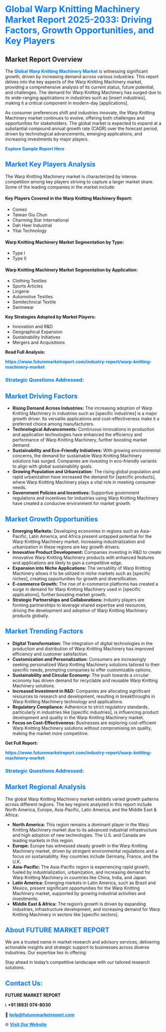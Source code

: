 <h1 style="color: #007BFF;">Global Warp Knitting Machinery Market Report 2025-2033: Driving Factors, Growth Opportunities, and Key Players</h1>

<section id="overview">
<h2>Market Report Overview</h2>
<p>The <a href="https://www.futuremarketreport.com/industry-report/warp-knitting-machinery-market" style="color: #007BFF; text-decoration: none;"><strong>Global Warp Knitting Machinery Market</strong></a> is witnessing significant growth, driven by increasing demand across various industries. This report delves into the key aspects of the Warp Knitting Machinery market, providing a comprehensive analysis of its current status, future potential, and challenges. The demand for Warp Knitting Machinery has surged due to its wide-ranging applications in industries such as [insert industries], making it a critical component in modern-day [applications].</p>
<p>As consumer preferences shift and industries innovate, the Warp Knitting Machinery market continues to evolve, offering both challenges and opportunities for stakeholders. The global market is expected to expand at a substantial compound annual growth rate (CAGR) over the forecast period, driven by technological advancements, emerging applications, and increasing investments by major players.</p>
</section>

<section id="overview">
<p><a href="https://www.futuremarketreport.com/request-sample/reportId=88566" style="color: #007BFF; text-decoration: none;"><strong>Explore Sample Report Here</strong></a></p>
</section>

<section id="key-players">
<h2 style="color: #007BFF;">Market Key Players Analysis</h2>
<p>The Warp Knitting Machinery market is characterized by intense competition among key players striving to capture a larger market share. Some of the leading companies in the market include:</p>
<h4>Key Players Covered in the Warp Knitting Machinery Report:</h4>
<ul><li>Comez</li><li>Taiwan Giu Chun</li><li>Charming Star International</li><li>Dah Heer Industrial</li><li>Yitai Technology</li></ul>
<h4>Warp Knitting Machinery Market Segmentation by Type:</h4>
<ul><li>Type I</li><li>Type II</li></ul>

<h4>Warp Knitting Machinery Market Segmentation by Application:</h4>
<ul><li>Clothing Textiles</li><li>Sports Articles</li><li>Lingerie</li><li>Automotive Textiles</li><li>Semitechnical Textile</li><li>Swimwear</li></ul>
<p><strong>Key Strategies Adopted by Market Players:</strong></p>
<ul>
<li>Innovation and R&D</li>
<li>Geographical Expansion</li>
<li>Sustainability Initiatives</li>
<li>Mergers and Acquisitions</li>
</ul>
</section>

<section>
<p><strong>Read Full Analysis: </strong></p><a href="https://www.futuremarketreport.com/industry-report/warp-knitting-machinery-market" style="color: #007BFF; text-decoration: none;"><strong>https://www.futuremarketreport.com/industry-report/warp-knitting-machinery-market</strong></a>
<h3 style="color: #007BFF;">Strategic Questions Addressed:</h3>
</section>

<section id="driving-factors">
<h2 style="color: #007BFF;">Market Driving Factors</h2>
<ul>
<li><strong>Rising Demand Across Industries:</strong> The increasing adoption of Warp Knitting Machinery in industries such as [specific industries] is a major growth driver. Its versatile applications and cost-effectiveness make it a preferred choice among manufacturers.</li>
<li><strong>Technological Advancements:</strong> Continuous innovations in production and application technologies have enhanced the efficiency and performance of Warp Knitting Machinery, further boosting market demand.</li>
<li><strong>Sustainability and Eco-Friendly Initiatives:</strong> With growing environmental concerns, the demand for sustainable Warp Knitting Machinery solutions has surged. Companies are investing in eco-friendly variants to align with global sustainability goals.</li>
<li><strong>Growing Population and Urbanization:</strong> The rising global population and rapid urbanization have increased the demand for [specific products], where Warp Knitting Machinery plays a vital role in meeting consumer needs.</li>
<li><strong>Government Policies and Incentives:</strong> Supportive government regulations and incentives for industries using Warp Knitting Machinery have created a conducive environment for market growth.</li>
</ul>
</section>

<section id="growth-opportunities">
<h2 style="color: #007BFF;">Market Growth Opportunities</h2>
<ul>
<li><strong>Emerging Markets:</strong> Developing economies in regions such as Asia-Pacific, Latin America, and Africa present untapped potential for the Warp Knitting Machinery market. Increasing industrialization and urbanization in these regions are key growth drivers.</li>
<li><strong>Innovative Product Development:</strong> Companies investing in R&D to create innovative Warp Knitting Machinery products with enhanced features and applications are likely to gain a competitive edge.</li>
<li><strong>Expansion into Niche Applications:</strong> The versatility of Warp Knitting Machinery allows it to be utilized in niche markets such as [specific niches], creating opportunities for growth and diversification.</li>
<li><strong>E-commerce Growth:</strong> The rise of e-commerce platforms has created a surge in demand for Warp Knitting Machinery used in [specific applications], further boosting market growth.</li>
<li><strong>Strategic Partnerships and Collaborations:</strong> Industry players are forming partnerships to leverage shared expertise and resources, driving the development and adoption of Warp Knitting Machinery products globally.</li>
</ul>
</section>

<section id="trending-factors">
<h2 style="color: #007BFF;">Market Trending Factors</h2>
<ul>
<li><strong>Digital Transformation:</strong> The integration of digital technologies in the production and distribution of Warp Knitting Machinery has improved efficiency and customer satisfaction.</li>
<li><strong>Customization and Personalization:</strong> Consumers are increasingly seeking personalized Warp Knitting Machinery solutions tailored to their specific needs, prompting companies to offer customizable options.</li>
<li><strong>Sustainability and Circular Economy:</strong> The push towards a circular economy has driven demand for recyclable and reusable Warp Knitting Machinery solutions.</li>
<li><strong>Increased Investment in R&D:</strong> Companies are allocating significant resources to research and development, resulting in breakthroughs in Warp Knitting Machinery technology and applications.</li>
<li><strong>Regulatory Compliance:</strong> Adherence to strict regulatory standards, particularly in industries like [specific industries], is influencing product development and quality in the Warp Knitting Machinery market.</li>
<li><strong>Focus on Cost-Effectiveness:</strong> Businesses are exploring cost-efficient Warp Knitting Machinery solutions without compromising on quality, making the market more competitive.</li>
</ul>
</section>

<section>
<p><strong>Get Full Report: </strong></p><a href="https://www.futuremarketreport.com/industry-report/warp-knitting-machinery-market" style="color: #007BFF; text-decoration: none;"><strong>https://www.futuremarketreport.com/industry-report/warp-knitting-machinery-market</strong></a>
<h3 style="color: #007BFF;">Strategic Questions Addressed:</h3>
</section>


<section id="regional-analysis">
<h2 style="color: #007BFF;">Market Regional Analysis</h2>
<p>The global Warp Knitting Machinery market exhibits varied growth patterns across different regions. The key regions analyzed in this report include North America, Europe, Asia-Pacific, Latin America, and the Middle East & Africa:</p>
<ul>
<li><strong>North America:</strong> This region remains a dominant player in the Warp Knitting Machinery market due to its advanced industrial infrastructure and high adoption of new technologies. The U.S. and Canada are leading markets in this region.</li>
<li><strong>Europe:</strong> Europe has witnessed steady growth in the Warp Knitting Machinery market, driven by stringent environmental regulations and a focus on sustainability. Key countries include Germany, France, and the U.K.</li>
<li><strong>Asia-Pacific:</strong> The Asia-Pacific region is experiencing rapid growth, fueled by industrialization, urbanization, and increasing demand for Warp Knitting Machinery in countries like China, India, and Japan.</li>
<li><strong>Latin America:</strong> Emerging markets in Latin America, such as Brazil and Mexico, present significant opportunities for the Warp Knitting Machinery market, supported by growing industrial activities and investments.</li>
<li><strong>Middle East & Africa:</strong> The region’s growth is driven by expanding industries, infrastructure development, and increasing demand for Warp Knitting Machinery in sectors like [specific sectors].</li>
</ul>
</section>

<footer>
<h2 style="color: #007BFF;">About FUTURE MARKET REPORT</h2>
<p>We are a trusted name in market research and advisory services, delivering actionable insights and strategic support to businesses across diverse industries. Our expertise lies in offering:</p>

<p>Stay ahead in today’s competitive landscape with our tailored research solutions.</p>

<h2 style="color: #007BFF;">Contact Us:</h2>
<p><strong>FUTURE MARKET REPORT</strong></p>
<p>📞 <strong>+91 (883) 074-8030</strong></p>
<p>📧 <strong><a href="mailto:help@futuremarketreport.com" style="color: #007BFF;">help@futuremarketreport.com</a></strong></p>
<p>🌐 <strong><a href="https://www.futuremarketreport.com/" style="color: #007BFF;">Visit Our Website</a></strong></p>
</footer>